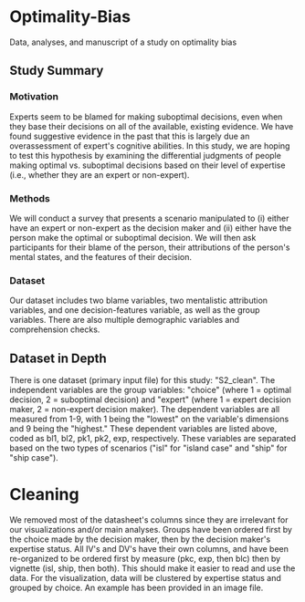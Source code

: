# Optimality-Bias
Data, analyses, and manuscript of a study on optimality bias

## Study Summary

### Motivation
Experts seem to be blamed for making suboptimal decisions, even when they base their decisions on all of the available, existing evidence. We have found suggestive evidence in the past that this is largely due an overassessment of expert's cognitive abilities. In this study, we are hoping to test this hypothesis by examining the differential judgments of people making optimal vs. suboptimal decisions based on their level of expertise (i.e., whether they are an expert or non-expert).

### Methods
We will conduct a survey that presents a scenario manipulated to (i) either have an expert or non-expert as the decision maker and (ii) either have the person make the optimal or suboptimal decision. We will then ask participants for their blame of the person, their attributions of the person's mental states, and the features of their decision.

### Dataset
Our dataset includes two blame variables, two mentalistic attribution variables, and one decision-features variable, as well as the group variables. There are also multiple demographic variables and comprehension checks.

## Dataset in Depth
There is one dataset (primary input file) for this study: "S2_clean". The independent variables are the group variables: "choice" (where 1 = optimal decision, 2 = suboptimal decision) and "expert" (where 1 = expert decision maker, 2 = non-expert decision maker). The dependent variables are all measured from 1-9, with 1 being the "lowest" on the variable's dimensions and 9 being the "highest." These dependent variables are listed above, coded as bl1, bl2, pk1, pk2, exp, respectively. These variables are separated based on the two types of scenarios ("isl" for "island case" and "ship" for "ship case").

# Cleaning
We removed most of the datasheet's columns since they are irrelevant for our visualizations and/or main analyses. Groups have been ordered first by the choice made by the decision maker, then by the decision maker's expertise status. All IV's and DV's have their own columns, and have been re-organized to be ordered first by measure (pkc, exp, then blc) then by vignette (isl, ship, then both). This should make it easier to read and use the data. For the visualization, data will be clustered by expertise status and grouped by choice. An example has been provided in an image file.